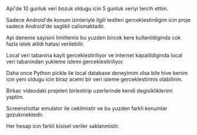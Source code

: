 Api'de 10 gunluk veri bozuk oldugu icin 5 gunluk veriyi tercih ettim.


Sadece Android'de konum izinleriyle ilgili testleri gerceklestirdigim icin proje sadece Android'de saglikli calismaktadir.


Api deneme sayisini limitlemis bu yuzden bircok kere kullanildiginda cok fazla istek atildi hatasi verilebilir.


Local veri tabanina kayit gerceklestiriliyor ve internet kapatildiginda local veri tabanindan yukleme islemi gerceklestiriliyor.


Daha once Python pickle ile local database deneyimim olsa bile hive benim icin yeni oldugu icin biraz acemi bir veri isleme gerceklestirmis olabilirim.


Birkac videodaki projeleri birlestirip uzerlerinde kendi degisikliklerimi yaptim.


Screenshotlar emulator ile cekilmistir ve bu yuzden farkli konumlar gozukmektedir.


Her hesap icin farkli kisisel veriler saklanmistir.


